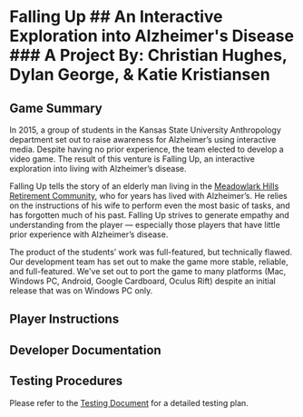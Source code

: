 # Falling Up ## An Interactive Exploration into Alzheimer's Disease ### A Project By: Christian Hughes, Dylan George, & Katie Kristiansen

## Game Summary
In 2015, a group of students in the Kansas State University Anthropology department set out to raise awareness for Alzheimer’s using interactive media. Despite having no prior experience, the team elected to develop a video game. The result of this venture is Falling Up, an interactive exploration into living with Alzheimer’s disease.

Falling Up tells the story of an elderly man living in the [Meadowlark Hills Retirement Community](http://www.meadowlark.org), who for years has lived with Alzheimer’s. He relies on the instructions of his wife to perform even the most basic of tasks, and has forgotten much of his past. Falling Up strives to generate empathy and understanding from the player — especially those players that have little prior experience with Alzheimer’s disease.

The product of the students’ work was full-featured, but technically flawed. Our development team has set out to make the game more stable, reliable, and full-featured. We've set out to port the game to many platforms (Mac, Windows PC, Android, Google Cardboard, Oculus Rift) despite an initial release that was on Windows PC only.

## Player Instructions

## Developer Documentation

## Testing Procedures
Please refer to the [Testing Document](https://docs.google.com/document/d/1JRRk8aNslYpcutnF0-EPZ1ZKUrV0vxHIQb4KtBZh7zw/edit) for a detailed testing plan.
